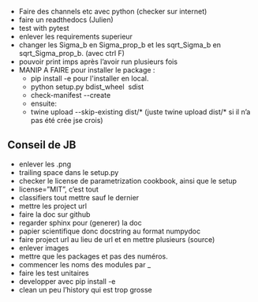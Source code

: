 - Faire des channels etc avec python (checker sur internet) 
- faire un readthedocs (Julien) 
- test with pytest
- enlever les requirements superieur 
- changer les Sigma_b en Sigma_prop_b et les sqrt_Sigma_b en sqrt_Sigma_prop_b. (avec ctrl F) 
- pouvoir print imps après l’avoir run plusieurs fois 
- MANIP A FAIRE pour installer le package : 
	- pip install -e pour l'installer en local. 
	- python setup.py bdist_wheel  sdist
	- check-manifest --create
	- ensuite: 
	-  twine upload --skip-existing dist/* (juste twine upload dist/* si il n’a pas été crée jse crois)

## Conseil de JB 
- enlever les .png 
- trailing space dans le setup.py 
- checker le license de parametrization cookbook, ainsi que le setup 
- license=”MIT”, c’est tout 
- classifiers tout mettre sauf le dernier 
- mettre les project url 
- faire la doc sur github 
- regarder sphinx pour (generer) la doc
- papier scientifique donc docstring au format numpydoc 
- faire project url au lieu de url et en mettre plusieurs (source) 
- enlever images 
- mettre que les packages et pas des numéros. 
- commencer les noms des modules par _
- faire les test unitaires 
-  developper avec pip install -e 
- clean un peu l’history qui est trop grosse
